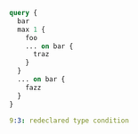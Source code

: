 ```graphql
query {
  bar
  max 1 {
    foo
    ... on bar {
      traz
    }
  }
  ... on bar {
    fazz
  }
}
```

```yaml
9:3: redeclared type condition
```